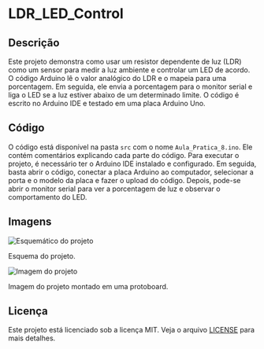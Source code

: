 # LDR_LED_Control

## Descrição

Este projeto demonstra como usar um resistor dependente de luz (LDR) como um sensor para medir a luz ambiente e controlar um LED de acordo. O código Arduino lê o valor analógico do LDR e o mapeia para uma porcentagem. Em seguida, ele envia a porcentagem para o monitor serial e liga o LED se a luz estiver abaixo de um determinado limite. O código é escrito no Arduino IDE e testado em uma placa Arduino Uno.

## Código

O código está disponível na pasta `src` com o nome `Aula_Pratica_8.ino`. Ele contém comentários explicando cada parte do código. Para executar o projeto, é necessário ter o Arduino IDE instalado e configurado. Em seguida, basta abrir o código, conectar a placa Arduino ao computador, selecionar a porta e o modelo da placa e fazer o upload do código. Depois, pode-se abrir o monitor serial para ver a porcentagem de luz e observar o comportamento do LED.

## Imagens

![Esquemático do projeto](images/Aula_Pratica_1_schematics.jpg)

Esquema do projeto.

![Imagem do projeto](images/Aula_Pratica_1.png)

Imagem do projeto montado em uma protoboard.

## Licença

Este projeto está licenciado sob a licença MIT. Veja o arquivo [LICENSE](LICENSE) para mais detalhes.